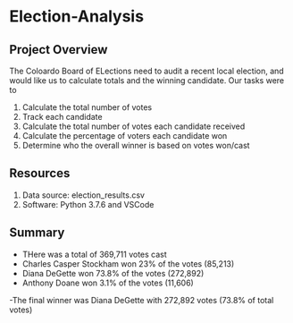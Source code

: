 # Election-Analysis

## Project Overview
The Coloardo Board of ELections need to audit a recent local election, and would like us to calculate totals and the winning candidate. Our tasks were to

1. Calculate the total number of votes
2. Track each candidate
3. Calculate the total number of votes each candidate received
4. Calculate the percentage of voters each candidate won
5. Determine who the overall winner is based on votes won/cast

## Resources
1. Data source: election_results.csv
2. Software: Python 3.7.6 and VSCode

## Summary
- THere was a total of 369,711 votes cast
- Charles Casper Stockham won 23% of the votes (85,213)
- Diana DeGette won 73.8% of the votes (272,892)
- Anthony Doane won 3.1% of the votes (11,606)

-The final winner was Diana DeGette with 272,892 votes (73.8% of total votes)
